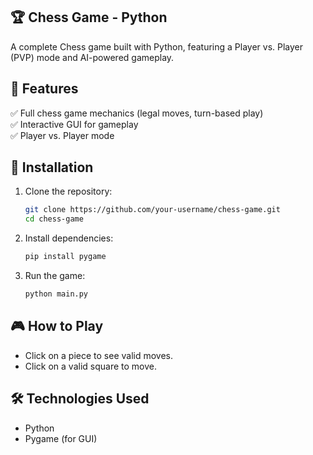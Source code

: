 ## 🏆 Chess Game - Python  
A complete Chess game built with Python, featuring a Player vs. Player (PVP) mode and AI-powered gameplay.

## 📌 Features  
✅ Full chess game mechanics (legal moves, turn-based play)  
✅ Interactive GUI for gameplay  
✅ Player vs. Player mode   

## 🚀 Installation  
1. Clone the repository:  
   ```bash
   git clone https://github.com/your-username/chess-game.git
   cd chess-game
   ```  
2. Install dependencies:  
   ```bash
   pip install pygame
   ```  
3. Run the game:  
   ```bash
   python main.py
   ```  

## 🎮 How to Play  
- Click on a piece to see valid moves.  
- Click on a valid square to move.    

## 🛠 Technologies Used  
- Python  
- Pygame (for GUI)  

